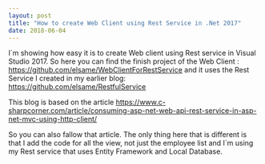 ```yaml
---
layout: post
title: "How to create Web Client using Rest Service in .Net 2017"
date: 2018-06-04
---
```


I´m showing how easy it is to create Web client using Rest service in Visual Studio 2017.
So here you can find the finish project of the Web Client : <https://github.com/elsame/WebClientForRestService> and it uses the Rest Service I created in my earlier blog: <https://github.com/elsame/RestfulService>

This blog is based on the article <https://www.c-sharpcorner.com/article/consuming-asp-net-web-api-rest-service-in-asp-net-mvc-using-http-client/>

So you can also fallow that article. The only thing here that is different is that I add the code for all the view, not just the employee list and I´m using my Rest service that uses Entity Framework and Local Database.




